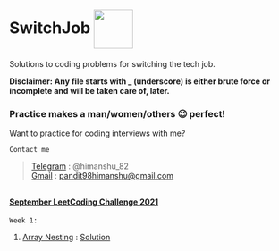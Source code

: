 # SwitchJob <img src="https://user-images.githubusercontent.com/34882878/130913521-4b23d603-a919-4b26-a9d7-fc32377c690a.png" width="70" align="center">
Solutions to coding problems for switching the tech job.

<strong>Disclaimer: Any file starts with _ (underscore) is either brute force or incomplete and will be taken care of, later.</strong>

### Practice makes a man/women/others :wink: perfect!
Want to practice for coding interviews with me?

`Contact me`
>[Telegram](https://telegram.org) : @himanshu_82  
>[Gmail](https://www.google.com/intl/en-GB/gmail/about/#) : pandit98himanshu@gmail.com

##
#### [September LeetCoding Challenge 2021](https://leetcode.com/explore/challenge/card/september-leetcoding-challenge-2021/636/week-1-september-1st-september-7th/)
`Week 1:`
1. [Array Nesting](https://leetcode.com/problems/array-nesting/) : [Solution](https://github.com/Pandit98himanshu/SwitchJob/blob/master/leetcode/ArrayNesting.java)